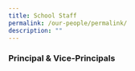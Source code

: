 ```yaml
---
title: School Staff
permalink: /our-people/permalink/
description: ""
---
```

### Principal & Vice-Principals

